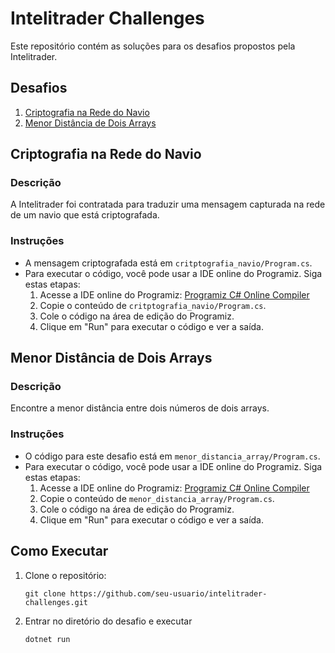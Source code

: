 # Intelitrader Challenges

Este repositório contém as soluções para os desafios propostos pela Intelitrader.

## Desafios

1. [Criptografia na Rede do Navio](#criptografia-na-rede-do-navio)
2. [Menor Distância de Dois Arrays](#menor-distância-de-dois-arrays)

## Criptografia na Rede do Navio

### Descrição

A Intelitrader foi contratada para traduzir uma mensagem capturada na rede de um navio que está criptografada. 

### Instruções

- A mensagem criptografada está em `critptografia_navio/Program.cs`.
- Para executar o código, você pode usar a IDE online do Programiz. Siga estas etapas:
  1. Acesse a IDE online do Programiz: [Programiz C# Online Compiler](https://www.programiz.com/csharp-programming/online-compiler/)
  2. Copie o conteúdo de `critptografia_navio/Program.cs`.
  3. Cole o código na área de edição do Programiz.
  4. Clique em "Run" para executar o código e ver a saída.

## Menor Distância de Dois Arrays

### Descrição

Encontre a menor distância entre dois números de dois arrays.

### Instruções

- O código para este desafio está em `menor_distancia_array/Program.cs`.
- Para executar o código, você pode usar a IDE online do Programiz. Siga estas etapas:
  1. Acesse a IDE online do Programiz: [Programiz C# Online Compiler](https://www.programiz.com/csharp-programming/online-compiler/)
  2. Copie o conteúdo de `menor_distancia_array/Program.cs`.
  3. Cole o código na área de edição do Programiz.
  4. Clique em "Run" para executar o código e ver a saída.

## Como Executar

1. Clone o repositório:
   ```
   git clone https://github.com/seu-usuario/intelitrader-challenges.git

2. Entrar no diretório do desafio e executar
    ```
    dotnet run
